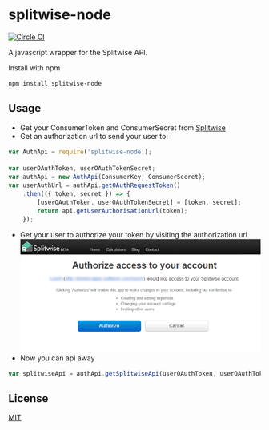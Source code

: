 splitwise-node
===========

[![Circle CI](https://circleci.com/gh/Dean177/splitwise-node.svg?style=svg)](https://circleci.com/gh/Dean177/splitwise-node)

A javascript wrapper for the Splitwise API.

Install with npm 

```sh
npm install splitwise-node
```

## Usage

- Get your ConsumerToken and ConsumerSecret from [Splitwise](https://secure.splitwise.com/apps)
- Get an authorization url to send your user to:
```javascript
var AuthApi = require('splitwise-node');

var userOAuthToken, userOAuthTokenSecret;
var authApi = new AuthApi(ConsumerKey, ConsumerSecret);
var userAuthUrl = authApi.getOAuthRequestToken()
    .then(({ token, secret }) => {
        [userOAuthToken, userOAuthTokenSecret] = [token, secret];
        return api.getUserAuthorisationUrl(token);
    });
```
- Get your user to authorize your token by visiting the authorization url
![User authorization screenshot](docs/images/user-auth-screenshot.png)
- Now you can api away
```javascript
var splitwiseApi = authApi.getSplitwiseApi(userOAuthToken, userOAuthTokenSecret);

```

## License

[MIT](LICENSE)
